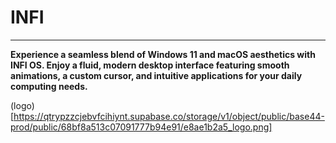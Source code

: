 # INFI

-----------------------

**Experience a seamless blend of Windows 11 and macOS aesthetics with INFI OS. Enjoy a fluid, modern desktop interface featuring smooth animations, a custom cursor, and intuitive applications for your daily computing needs.**

(logo)[https://qtrypzzcjebvfcihiynt.supabase.co/storage/v1/object/public/base44-prod/public/68bf8a513c07091777b94e91/e8ae1b2a5_logo.png]
